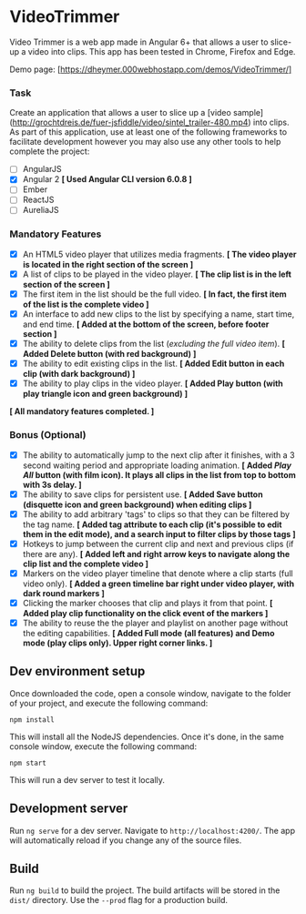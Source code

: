 # VideoTrimmer

Video Trimmer is a web app made in Angular 6+ that allows a user to slice-up a video into clips. This app has been tested in Chrome, Firefox and Edge.

Demo page: [https://dheymer.000webhostapp.com/demos/VideoTrimmer/] 

### Task
Create an application that allows a user to slice up a [video sample] (http://grochtdreis.de/fuer-jsfiddle/video/sintel_trailer-480.mp4) into clips. As part of this application, use at least one of the following frameworks to facilitate development however you may also use any other tools to help complete the project:

- [ ] AngularJS
- [x] Angular 2 **\[ Used Angular CLI version 6.0.8 \]**
- [ ] Ember
- [ ] ReactJS
- [ ] AureliaJS

### Mandatory Features
- [x] An HTML5 video player that utilizes media fragments. **\[ The video player is located in the right section of the screen \]**
- [x] A list of clips to be played in the video player. **\[ The clip list is in the left section of the screen \]**
- [x] The first item in the list should be the full video. **\[ In fact, the first item of the list is the complete video \]**
- [x] An interface to add new clips to the list by specifying a name, start time, and end time. **\[ Added at the bottom of the screen, before footer section \]**
- [x] The ability to delete clips from the list (*excluding the full video item*). **\[ Added Delete button (with red background) \]**
- [x] The ability to edit existing clips in the list. **\[ Added Edit button in each clip (with dark background) \]**
- [x] The ability to play clips in the video player. **\[ Added Play button (with play triangle icon and green background) \]**

**\[ All mandatory features completed. \]**

### Bonus (Optional)
- [x] The ability to automatically jump to the next clip after it finishes, with a 3 second waiting period and appropriate loading animation. **\[ Added *Play All* button (with film icon). It plays all clips in the list from top to bottom with 3s delay. \]**
- [x] The ability to save clips for persistent use. **\[ Added Save button (disquette icon and green background) when editing clips \]**
- [x] The ability to add arbitrary 'tags' to clips so that they can be filtered by the tag name. **\[ Added tag attribute to each clip (it's possible to edit them in the edit mode), and a search input to filter clips by those tags \]**
- [x] Hotkeys to jump between the current clip and next and previous clips (if there are any). **\[ Added left and right arrow keys to navigate along the clip list and the complete video \]**
- [x] Markers on the video player timeline that denote where a clip starts (full video only). **\[ Added a green timeline bar right under video player, with dark round markers \]**
- [x] Clicking the marker chooses that clip and plays it from that point. **\[ Added play clip functionality on the click event of the markers \]**
- [x] The ability to reuse the the player and playlist on another page without the editing capabilities. **\[ Added Full mode (all features) and Demo mode (play clips only). Upper right corner links. \]**

## Dev environment setup
Once downloaded the code, open a console window, navigate to the folder of your project, and execute the following command:

`npm install`

This will install all the NodeJS dependencies. Once it's done, in the same console window, execute the following command:

`npm start`

This will run a dev server to test it locally.

## Development server

Run `ng serve` for a dev server. Navigate to `http://localhost:4200/`. The app will automatically reload if you change any of the source files.

## Build

Run `ng build` to build the project. The build artifacts will be stored in the `dist/` directory. Use the `--prod` flag for a production build.
